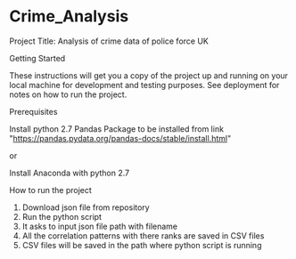 # Crime_Analysis
Project Title: Analysis of crime data of police force UK

Getting Started

These instructions will get you a copy of the project up and running on your local machine for development and testing purposes.
See deployment for notes on how to run the project.

Prerequisites

Install python 2.7
Pandas Package to be installed from link "https://pandas.pydata.org/pandas-docs/stable/install.html"

or

Install Anaconda with python 2.7


How to run the project

1. Download json file from repository
2. Run the python script
3. It asks to input json file path with filename
4. All the correlation patterns with there ranks are saved in CSV files
5. CSV files will be saved in the path where python script is running
